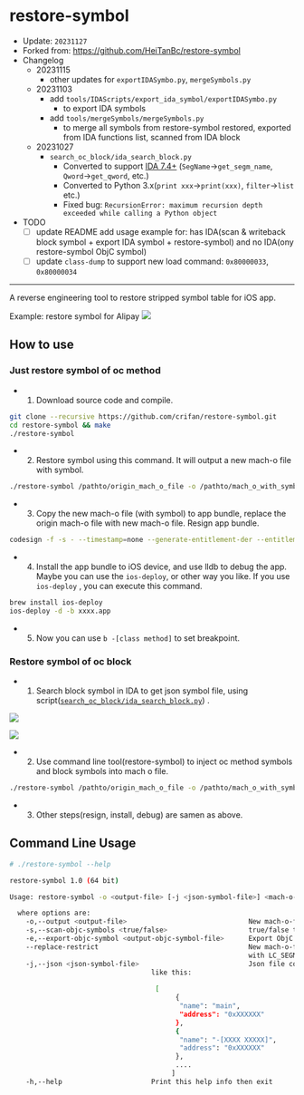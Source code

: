# restore-symbol

* Update: `20231127`
* Forked from: https://github.com/HeiTanBc/restore-symbol
* Changelog
  * 20231115
    * other updates for `exportIDASymbo.py`, `mergeSymbols.py`
  * 20231103
    * add `tools/IDAScripts/export_ida_symbol/exportIDASymbo.py`
      * to export IDA symbols
    * add `tools/mergeSymbols/mergeSymbols.py`
      * to merge all symbols from restore-symbol restored, exported from IDA functions list, scanned from IDA block
  * 20231027
    * `search_oc_block/ida_search_block.py`
      * Converted to support [IDA 7.4+](https://hex-rays.com/products/ida/support/ida74_idapython_no_bc695_porting_guide.shtml) (`SegName`->`get_segm_name`, `Qword`->`get_qword`, etc.)
      * Converted to Python 3.x(`print xxx`->`print(xxx)`, `filter`->`list` etc.)
      * Fixed bug: `RecursionError: maximum recursion depth exceeded while calling a Python object`
* TODO
  * [ ] update README add usage example for: has IDA(scan & writeback block symbol + export IDA symbol + restore-symbol) and no IDA(ony restore-symbol ObjC symbol)
  * [ ] update `class-dump` to support new load command: `0x80000033`, `0x80000034`

---

A reverse engineering tool to restore stripped symbol table for iOS app.

Example: restore symbol for Alipay
![](picture/after_restore.jpeg)

## How to use

### Just restore symbol of oc method

- 1. Download source code and compile.

```bash
git clone --recursive https://github.com/crifan/restore-symbol.git
cd restore-symbol && make
./restore-symbol
```

- 2. Restore symbol using this command. It will output a new mach-o file with symbol.

```bash
./restore-symbol /pathto/origin_mach_o_file -o /pathto/mach_o_with_symbol 
```

- 3. Copy the new mach-o file (with symbol) to app bundle, replace the origin mach-o file with new mach-o file. Resign app bundle.

```bash
codesign -f -s - --timestamp=none --generate-entitlement-der --entitlement ./xxxx.app.xcent ./xxxx.app
```

- 4. Install the app bundle to iOS device, and use lldb to debug the app. Maybe you can use the ```ios-deploy```, or other way you like. If you use ```ios-deploy``` , you can execute this command.

```bash
brew install ios-deploy
ios-deploy -d -b xxxx.app
```

- 5. Now you can use ```b -[class method]``` to set breakpoint.

### Restore symbol of oc block

- 1. Search block symbol in IDA to get json symbol file, using script([`search_oc_block/ida_search_block.py`](./search_oc_block/ida_search_block.py)) .

![](http://blog.imjun.net/posts/restore-symbol-of-iOS-app/ida_result_position.png)

![](http://blog.imjun.net/posts/restore-symbol-of-iOS-app/ida_result_sample.jpg)

- 2. Use command line tool(restore-symbol) to inject oc method symbols and block symbols into mach o file.

```bash
./restore-symbol /pathto/origin_mach_o_file -o /pathto/mach_o_with_symbol -j /pathto/block_symbol.json
```

- 3. Other steps(resign, install, debug) are samen as above.

## Command Line Usage

```bash
# ./restore-symbol --help

restore-symbol 1.0 (64 bit)

Usage: restore-symbol -o <output-file> [-j <json-symbol-file>] <mach-o-file>

  where options are:
    -o,--output <output-file>                              New mach-o-file path
    -s,--scan-objc-symbols <true/false>                    true/false to enable/disable to disable scan objc symbols
    -e,--export-objc-symbol <output-objc-symbol-file>      Export ObjC symbol file while restore ObjC symbol
    --replace-restrict                                     New mach-o-file will replace the LC_SEGMENT(__RESTRICT,__restrict)
                                                           with LC_SEGMENT(__restrict,__restrict) to close dylib inject protection
    -j,--json <json-symbol-file>                           Json file containing extra symbol info, the key is "name","address"
                                   like this:
                               
                                    [
                                         {
                                          "name": "main", 
                                          "address": "0xXXXXXX"
                                         }, 
                                         {
                                          "name": "-[XXXX XXXXX]", 
                                          "address": "0xXXXXXX"
                                         },
                                         .... 
                                        ]
    -h,--help                      Print this help info then exit
```
